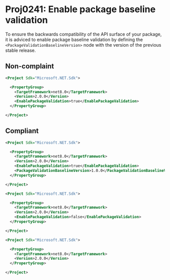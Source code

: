 # Proj0241: Enable package baseline validation
To ensure the backwards compatibility
of the API surface of your package, it is adviced
to enable package baseline validation by defining the
`<PackageValidationBaselineVersion>` node with the version
of the previous stable release.

## Non-complaint
``` XML
<Project Sdk="Microsoft.NET.Sdk">

  <PropertyGroup>
    <TargetFramework>net8.0</TargetFramework>
    <Version>2.0.0</Version>
    <EnablePackageValidation>true</EnablePackageValidation>
  </PropertyGroup>

</Project>
```

## Compliant
``` XML
<Project Sdk="Microsoft.NET.Sdk">

  <PropertyGroup>
    <TargetFramework>net8.0</TargetFramework>
    <Version>2.0.0</Version>
    <EnablePackageValidation>true</EnablePackageValidation>
    <PackageValidationBaselineVersion>1.0.0</PackageValidationBaselineVersion>
  </PropertyGroup>

</Project>
```

``` XML
<Project Sdk="Microsoft.NET.Sdk">

  <PropertyGroup>
    <TargetFramework>net8.0</TargetFramework>
    <Version>2.0.0</Version>
    <EnablePackageValidation>false</EnablePackageValidation>
  </PropertyGroup>

</Project>
```

``` XML
<Project Sdk="Microsoft.NET.Sdk">

  <PropertyGroup>
    <TargetFramework>net8.0</TargetFramework>
    <Version>2.0.0</Version>
  </PropertyGroup>

</Project>
```
